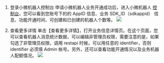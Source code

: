 1. 登录小微机器人控制台
申请小微机器人业务开通成功后，进入小微机器人 [控制台](http://console.tce.fsphere.cn/prophet)，您可以看到您账号下的的 AppID 信息、业务 SDK_ID（sdkappid） 信息、功能开通时间、可创建和已创建的机器人个数等。
![](http://imgcache.tce.fsphere.cn/static/main.qcloudimg.com/raw/13bc3cde02a005349ecb2762e57bf87e.png)

2. 查看更多详情
单击【查看更多详情】，打开业务信息详情页。在这个页面，您可以查看机器人消息统计数据，可以编辑非管理员权限，需要注意的是，如果勾选了非管理员权限，调用 restapi 时候，可以用任意的 identifier，否则 identifier 必须填 Admin 帐号。另外，还可以查看功能开通情况以及业务机器人配额情况。
![](http://imgcache.tce.fsphere.cn/static/mc.qcloudimg.com/static/img/ba6c6a0e6439546c80b722398e28aaa7/image.png)
